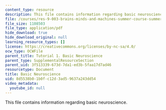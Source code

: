 ```yaml
---
content_type: resource
description: This file contains information regarding basic neuroscience.
file: /courses/res-9-003-brains-minds-and-machines-summer-course-summer-2015/8d5538b01b0fc12d3ad59637a243dd54_MITRES_9_003SUM15_tut1.pdf
file_size: 1108503
file_type: application/pdf
hide_download: true
hide_download_original: null
learning_resource_types: []
license: https://creativecommons.org/licenses/by-nc-sa/4.0/
ocw_type: OCWFile
parent_title: Tutorial 1. Basic Neuroscience
parent_type: SupplementalResourceSection
parent_uid: 3f513339-673d-7da1-ed3b-5faa17d7ad46
resourcetype: Document
title: Basic Neuroscience
uid: 8d5538b0-1b0f-c12d-3ad5-9637a243dd54
video_metadata:
  youtube_id: null
---
```

This file contains information regarding basic neuroscience.